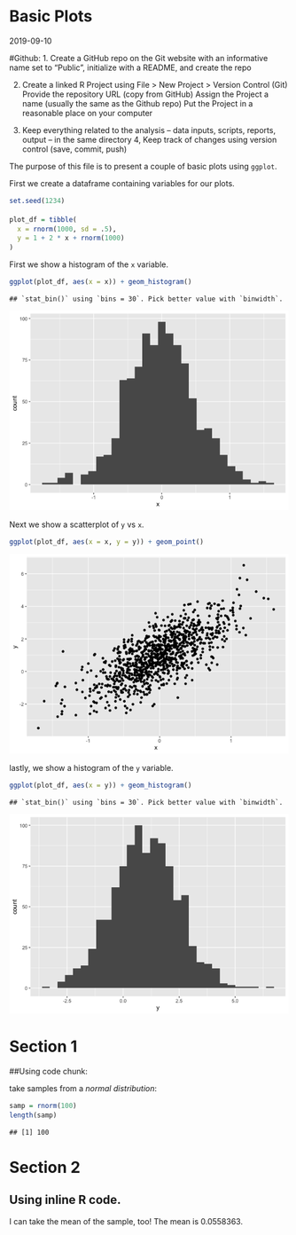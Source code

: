 Basic Plots
================
2019-09-10

\#Github: 1. Create a GitHub repo on the Git website with an informative
name set to “Public”, initialize with a README, and create the repo

2.  Create a linked R Project using File &gt; New Project &gt; Version
    Control (Git) Provide the repository URL (copy from GitHub) Assign
    the Project a name (usually the same as the Github repo) Put the
    Project in a reasonable place on your computer

3.  Keep everything related to the analysis – data inputs, scripts,
    reports, output – in the same directory 4, Keep track of changes
    using version control (save, commit, push)

The purpose of this file is to present a couple of basic plots using
`ggplot`.

First we create a dataframe containing variables for our plots.

``` r
set.seed(1234)

plot_df = tibble(
  x = rnorm(1000, sd = .5),
  y = 1 + 2 * x + rnorm(1000)
)
```

First we show a histogram of the `x` variable.

``` r
ggplot(plot_df, aes(x = x)) + geom_histogram()
```

    ## `stat_bin()` using `bins = 30`. Pick better value with `binwidth`.

![](rmd_basic_plots_files/figure-gfm/x_hist-1.png)<!-- -->

Next we show a scatterplot of `y` vs `x`.

``` r
ggplot(plot_df, aes(x = x, y = y)) + geom_point()
```

![](rmd_basic_plots_files/figure-gfm/yx_scatter-1.png)<!-- -->

lastly, we show a histogram of the `y` variable.

``` r
ggplot(plot_df, aes(x = y)) + geom_histogram()
```

    ## `stat_bin()` using `bins = 30`. Pick better value with `binwidth`.

![](rmd_basic_plots_files/figure-gfm/y_hist-1.png)<!-- -->

# Section 1

\#\#Using code chunk:

take samples from a *normal distribution*:

``` r
samp = rnorm(100)
length(samp)
```

    ## [1] 100

# Section 2

## Using inline R code.

I can take the mean of the sample, too! The mean is 0.0558363.
